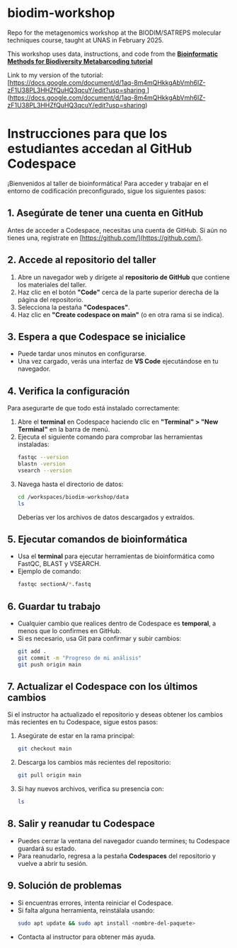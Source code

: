# biodim-workshop
Repo for the metagenomics workshop at the BIODIM/SATREPS molecular techniques course, taught at UNAS in February 2025.

This workshop uses data, instructions, and code from the **[Bioinformatic Methods for Biodiversity Metabarcoding tutorial]([url](https://learnmetabarcoding.github.io/LearnMetabarcoding/index.html))**

Link to my version of the tutorial: [[https://docs.google.com/document/d/1aq-8m4mQHkkgAbVmh6IZ-zF1U38PL3HHZfQuHQ3qcuY/edit?usp=sharing ](url)](https://docs.google.com/document/d/1aq-8m4mQHkkgAbVmh6IZ-zF1U38PL3HHZfQuHQ3qcuY/edit?usp=sharing)


# Instrucciones para que los estudiantes accedan al GitHub Codespace

¡Bienvenidos al taller de bioinformática! Para acceder y trabajar en el entorno de codificación preconfigurado, sigue los siguientes pasos:

## 1. Asegúrate de tener una cuenta en GitHub
Antes de acceder a Codespace, necesitas una cuenta de GitHub. Si aún no tienes una, regístrate en [https://github.com/](https://github.com/).

## 2. Accede al repositorio del taller
1. Abre un navegador web y dirígete al **repositorio de GitHub** que contiene los materiales del taller.
2. Haz clic en el botón **"Code"** cerca de la parte superior derecha de la página del repositorio.
3. Selecciona la pestaña **"Codespaces"**.
4. Haz clic en **"Create codespace on main"** (o en otra rama si se indica).

## 3. Espera a que Codespace se inicialice
- Puede tardar unos minutos en configurarse.
- Una vez cargado, verás una interfaz de **VS Code** ejecutándose en tu navegador.

## 4. Verifica la configuración
Para asegurarte de que todo está instalado correctamente:
1. Abre el **terminal** en Codespace haciendo clic en **"Terminal" > "New Terminal"** en la barra de menú.
2. Ejecuta el siguiente comando para comprobar las herramientas instaladas:
   ```bash
   fastqc --version
   blastn -version
   vsearch --version
   ```
3. Navega hasta el directorio de datos:
   ```bash
   cd /workspaces/biodim-workshop/data
   ls
   ```
   Deberías ver los archivos de datos descargados y extraídos.

## 5. Ejecutar comandos de bioinformática
- Usa el **terminal** para ejecutar herramientas de bioinformática como FastQC, BLAST y VSEARCH.
- Ejemplo de comando:
   ```bash
   fastqc sectionA/*.fastq
   ```

## 6. Guardar tu trabajo
- Cualquier cambio que realices dentro de Codespace es **temporal**, a menos que lo confirmes en GitHub.
- Si es necesario, usa Git para confirmar y subir cambios:
   ```bash
   git add .
   git commit -m "Progreso de mi análisis"
   git push origin main
   ```

## 7. Actualizar el Codespace con los últimos cambios
Si el instructor ha actualizado el repositorio y deseas obtener los cambios más recientes en tu Codespace, sigue estos pasos:
1. Asegúrate de estar en la rama principal:
   ```bash
   git checkout main
   ```
2. Descarga los cambios más recientes del repositorio:
   ```bash
   git pull origin main
   ```
3. Si hay nuevos archivos, verifica su presencia con:
   ```bash
   ls
   ```

## 8. Salir y reanudar tu Codespace
- Puedes cerrar la ventana del navegador cuando termines; tu Codespace guardará su estado.
- Para reanudarlo, regresa a la pestaña **Codespaces** del repositorio y vuelve a abrir tu sesión.

## 9. Solución de problemas
- Si encuentras errores, intenta reiniciar el Codespace.
- Si falta alguna herramienta, reinstálala usando:
   ```bash
   sudo apt update && sudo apt install <nombre-del-paquete>
   ```
- Contacta al instructor para obtener más ayuda.
